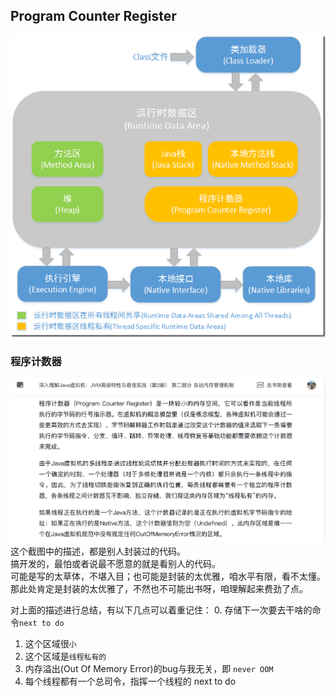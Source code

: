 ## Program Counter Register
  
![参考图片](_images/运行时数据区域--0--总述.png "参考图片")    
  

  
### 程序计数器
![程序计数器](_images/运行时数据区域--1--程序计数器.png "程序计数器")  
这个截图中的描述，都是别人封装过的代码。  
搞开发的，最怕或者说最不愿意的就是看别人的代码。  
可能是写的太草体，不堪入目；也可能是封装的太优雅，咱水平有限，看不太懂。  
那此处肯定是封装的太优雅了，不然也不可能出书呀，咱理解起来费劲了点。  
  

对上面的描述进行总结，有以下几点可以着重记住：
0. 存储下一次要去干啥的命令`next to do`
1. 这个区域很`小`  
2. 这个区域是`线程私有的`  
3. 内存溢出(Out Of Memory Error)的bug与我无关，即 `never OOM`
4. 每个线程都有一个总司令，指挥一个线程的 next to do
